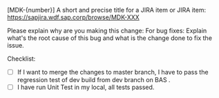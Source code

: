 [MDK-{number}] A short and precise title for a JIRA item or JIRA item: <https://sapjira.wdf.sap.corp/browse/MDK-XXX>

Please explain why are you making this change:
For bug fixes:
Explain what's the root cause of this bug and what is the change done to fix the issue.

Checklist:
- [ ] If I want to merge the changes to master branch, I have to pass the regression test of dev build from dev branch on BAS . 
- [ ] I have run Unit Test in my local, all tests passed.
